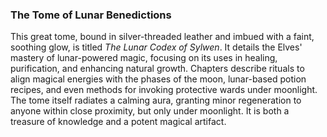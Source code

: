 ### The Tome of Lunar Benedictions

This great tome, bound in silver-threaded leather and imbued with a faint, soothing glow, is titled _The Lunar Codex of Sylwen_. It details the Elves' mastery of lunar-powered magic, focusing on its uses in healing, purification, and enhancing natural growth. Chapters describe rituals to align magical energies with the phases of the moon, lunar-based potion recipes, and even methods for invoking protective wards under moonlight. The tome itself radiates a calming aura, granting minor regeneration to anyone within close proximity, but only under moonlight. It is both a treasure of knowledge and a potent magical artifact.